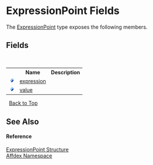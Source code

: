 # ExpressionPoint Fields
 

The <a href="9a6439bf-911b-c0ca-fc8a-4cf3fe066b3b">ExpressionPoint</a> type exposes the following members.


## Fields
&nbsp;<table><tr><th></th><th>Name</th><th>Description</th></tr><tr><td>![Public field](media/pubfield.gif "Public field")</td><td><a href="4c126e35-4764-9cec-2eca-75d7dfedd470">expression</a></td><td /></tr><tr><td>![Public field](media/pubfield.gif "Public field")</td><td><a href="c773d70c-14ce-c99a-3065-14b9ac9862a4">value</a></td><td /></tr></table>&nbsp;
<a href="#expressionpoint-fields">Back to Top</a>

## See Also


#### Reference
<a href="9a6439bf-911b-c0ca-fc8a-4cf3fe066b3b">ExpressionPoint Structure</a><br /><a href="b8038333-b12e-8ea1-a2ce-74c8d611fa89">Affdex Namespace</a><br />